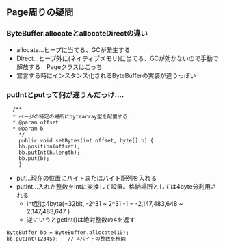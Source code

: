 
## Page周りの疑問

### ByteBuffer.allocateとallocateDirectの違い
  * allocate...ヒープに当てる、GCが発生する
  * Direct...ヒープ外に(ネイティブメモリ)に当てる、GCが効かないので手動で解放する　Pageクラスはこっち
  * 宣言する時にインスタンス化されるByteBufferの実装が違うっぽい

### putIntとputって何が違うんだっけ....

```Pageクラス
  /**
  * ページの特定の場所にbytearray型を配置する
  * @param offset
  * @param b
    */
    public void setBytes(int offset, byte[] b) {
    bb.position(offset);
    bb.putInt(b.length);
    bb.put(b);
    }
```

* put...現在の位置にバイトまたはバイト配列を入れる
* putInt...入れた整数をIntに変換して設置。格納場所としては4byte分利用される
  * int型は4byte(=32bit, -2^31 ~ 2^31 -1 = -2,147,483,648 ~ 2,147,483,647 )
  * 逆にいうとgetInt()は絶対整数の4を返す

```dtd
ByteBuffer bb = ByteBuffer.allocate(10);
bb.putInt(12345);   // 4バイトの整数を格納
```
